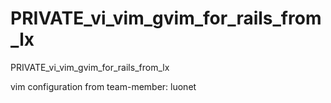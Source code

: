 PRIVATE_vi_vim_gvim_for_rails_from_lx
=====================================

PRIVATE_vi_vim_gvim_for_rails_from_lx

vim configuration from team-member: luonet

